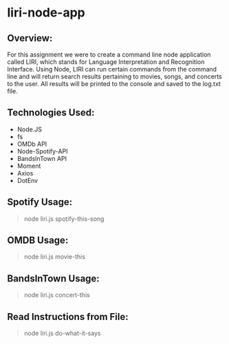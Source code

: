 # liri-node-app

## Overview:

For this assignment we were to create a command line node application called LIRI, which stands for Language Interpretation and Recognition Interface. Using Node, LIRI can run certain commands from the command line and will return search results pertaining to movies, songs, and concerts to the user. All results will be printed to the console and saved to the log.txt file.

## Technologies Used:
* Node.JS
* fs
* OMDb API
* Node-Spotify-API
* BandsInTown API
* Moment
* Axios
* DotEnv

## Spotify Usage:
> node liri.js spotify-this-song

## OMDB Usage: 
> node liri.js movie-this

## BandsInTown Usage:
> node liri.js concert-this

## Read Instructions from File:
> node liri.js do-what-it-says
